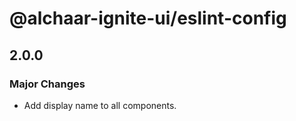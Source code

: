 # @alchaar-ignite-ui/eslint-config

## 2.0.0

### Major Changes

- Add display name to all components.
